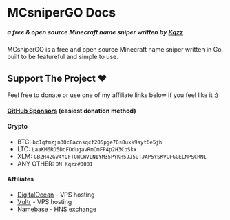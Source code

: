 # MCsniperGO Docs
##### a free & open source Minecraft name sniper written by [Kqzz](https://kqzz.me)

MCsniperGO is a free and open source Minecraft name sniper written in Go, built to be featureful and simple to use.

## Support The Project ❤️

Feel free to donate or use one of my affiliate links below if you feel like it :)

#### [GitHub Sponsors](https://github.com/sponsors/Kqzz?frequency=one-time&sponsor=Kqzz) (easiest donation method)


#### Crypto

- BTC: `bc1qfmzjn30c8acnsqcf205pge70s8uxk9syt6e5jh`
- LTC: `LaaKM6RD5DqFDdugavRmCmFP4p2H3CpSkx`
- XLM: `GB2H42GV4YQFTGWCWVLNIYM35PYKH5JJ5UTJAP5YSKVCFGGELNPSCRNL`
- ANY OTHER: `DM Kqzz#0001`

#### Affiliates

- [DigitalOcean](https://m.do.co/c/c6b4729acf8c) - VPS hosting
- [Vultr](https://www.vultr.com/?ref=8671284-6G) - VPS hosting
- [Namebase](https://www.namebase.io/register/2075ns) - HNS exchange
